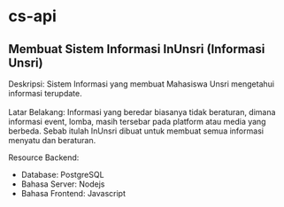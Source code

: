# cs-api

## Membuat Sistem Informasi InUnsri (Informasi Unsri)

Deskripsi: Sistem Informasi yang membuat Mahasiswa Unsri mengetahui informasi terupdate.  
</br>
Latar Belakang: Informasi yang beredar biasanya tidak beraturan, dimana informasi event, lomba, masih tersebar pada platform atau media yang berbeda.
Sebab itulah InUnsri dibuat untuk membuat semua informasi menyatu dan beraturan.

Resource Backend:

-   Database: PostgreSQL
-   Bahasa Server: Nodejs
-   Bahasa Frontend: Javascript
